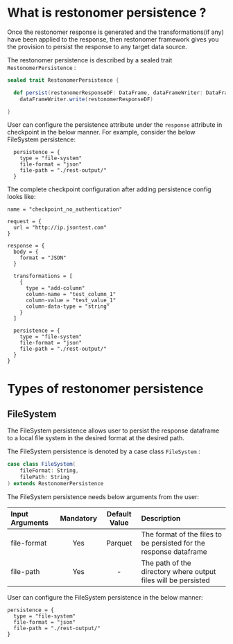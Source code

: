 # What is restonomer persistence ?

Once the restonomer response is generated and the transformations(if any) have been applied to the response, then 
restonomer framework gives you the provision to persist the response to any target data source.

The restonomer persistence is described by a sealed trait `RestonomerPersistence` :

```scala
sealed trait RestonomerPersistence {

  def persist(restonomerResponseDF: DataFrame, dataFrameWriter: DataFrameWriter): Unit =
    dataFrameWriter.write(restonomerResponseDF)

}
```

User can configure the persistence attribute under the `response` attribute in checkpoint in the below manner. 
For example, consider the below FileSystem persistence:

```hocon
  persistence = {
    type = "file-system"
    file-format = "json"
    file-path = "./rest-output/"
  }
```

The complete checkpoint configuration after adding persistence config looks like:

```hocon
name = "checkpoint_no_authentication"

request = {
  url = "http://ip.jsontest.com"
}

response = {
  body = {
    format = "JSON"
  }

  transformations = [
    {
      type = "add-column"
      column-name = "test_column_1"
      column-value = "test_value_1"
      column-data-type = "string"
    }
  ]

  persistence = {
    type = "file-system"
    file-format = "json"
    file-path = "./rest-output/"
  }
}
```

# Types of restonomer persistence

## FileSystem

The FileSystem persistence allows user to persist the response dataframe to a local file system in the desired format at 
the desired path.

The FileSystem persistence is denoted by a case class `FileSystem` :

```scala
case class FileSystem(
    fileFormat: String,
    filePath: String
) extends RestonomerPersistence
```

The FileSystem persistence needs below arguments from the user:

| Input Arguments | Mandatory | Default Value | Description                                                        |
|:----------------|:---------:|:-------------:|:-------------------------------------------------------------------|
| file-format     |    Yes    |    Parquet    | The format of the files to be persisted for the response dataframe |
| file-path       |    Yes    |       -       | The path of the directory where output files will be persisted     |

User can configure the FileSystem persistence in the below manner:

```hocon
persistence = {
  type = "file-system"
  file-format = "json"
  file-path = "./rest-output/"
}
```
